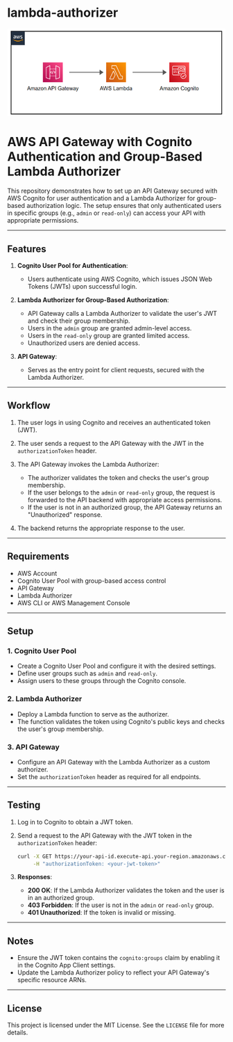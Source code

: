 # lambda-authorizer

![alt text](image.png)
# AWS API Gateway with Cognito Authentication and Group-Based Lambda Authorizer

This repository demonstrates how to set up an API Gateway secured with AWS Cognito for user authentication and a Lambda Authorizer for group-based authorization logic. The setup ensures that only authenticated users in specific groups (e.g., `admin` or `read-only`) can access your API with appropriate permissions.

---

## Features

1. **Cognito User Pool for Authentication**:

   * Users authenticate using AWS Cognito, which issues JSON Web Tokens (JWTs) upon successful login.

2. **Lambda Authorizer for Group-Based Authorization**:

   * API Gateway calls a Lambda Authorizer to validate the user's JWT and check their group membership.
   * Users in the `admin` group are granted admin-level access.
   * Users in the `read-only` group are granted limited access.
   * Unauthorized users are denied access.

3. **API Gateway**:

   * Serves as the entry point for client requests, secured with the Lambda Authorizer.

---

## Workflow

1. The user logs in using Cognito and receives an authenticated token (JWT).
2. The user sends a request to the API Gateway with the JWT in the `authorizationToken` header.
3. The API Gateway invokes the Lambda Authorizer:

   * The authorizer validates the token and checks the user's group membership.
   * If the user belongs to the `admin` or `read-only` group, the request is forwarded to the API backend with appropriate access permissions.
   * If the user is not in an authorized group, the API Gateway returns an "Unauthorized" response.
4. The backend returns the appropriate response to the user.

---

## Requirements

* AWS Account
* Cognito User Pool with group-based access control
* API Gateway
* Lambda Authorizer
* AWS CLI or AWS Management Console

---

## Setup

### 1. **Cognito User Pool**

* Create a Cognito User Pool and configure it with the desired settings.
* Define user groups such as `admin` and `read-only`.
* Assign users to these groups through the Cognito console.

### 2. **Lambda Authorizer**

* Deploy a Lambda function to serve as the authorizer.
* The function validates the token using Cognito's public keys and checks the user's group membership.


### 3. **API Gateway**

* Configure an API Gateway with the Lambda Authorizer as a custom authorizer.
* Set the `authorizationToken` header as required for all endpoints.

---

## Testing

1. Log in to Cognito to obtain a JWT token.
2. Send a request to the API Gateway with the JWT token in the `authorizationToken` header:

   ```bash
   curl -X GET https://your-api-id.execute-api.your-region.amazonaws.com/prod/resource \
        -H "authorizationToken: <your-jwt-token>"
   ```
3. **Responses**:

   * **200 OK**: If the Lambda Authorizer validates the token and the user is in an authorized group.
   * **403 Forbidden**: If the user is not in the `admin` or `read-only` group.
   * **401 Unauthorized**: If the token is invalid or missing.

---

## Notes

* Ensure the JWT token contains the `cognito:groups` claim by enabling it in the Cognito App Client settings.
* Update the Lambda Authorizer policy to reflect your API Gateway's specific resource ARNs.

---

## License

This project is licensed under the MIT License. See the `LICENSE` file for more details.
